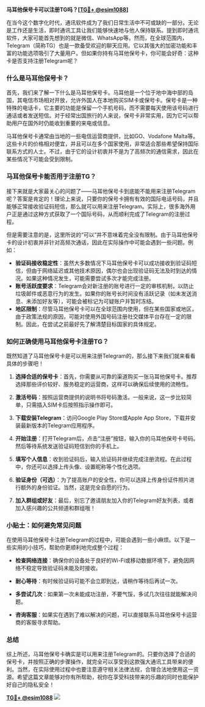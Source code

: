 **马耳他保号卡可以注册TG吗？[[TG💪+ @esim1088](https://t.me/s/esim1088)]**

在当今这个数字化时代，通讯软件成为了我们日常生活中不可或缺的一部分。无论是工作还是生活，即时通讯工具让我们能够快速地与他人保持联系。提到即时通讯软件，大家可能首先想到的就是微信、WhatsApp等。然而，在全球范围内，Telegram（简称TG）也是一款备受欢迎的聊天应用。它以其强大的加密功能和丰富的功能选项吸引了大量用户。但如果你持有马耳他保号卡，你可能会好奇：这种卡是否支持注册Telegram呢？

### 什么是马耳他保号卡？

首先，我们来了解一下什么是马耳他保号卡。马耳他是一个位于地中海中部的岛国，其电信市场相对开放，允许外国人在本地购买SIM卡或保号卡。保号卡是一种特殊的电话卡，它主要的功能是保留一个手机号码，而不需要每天使用该号码进行通话或者发送短信。对于经常出国旅行的人来说，保号卡非常实用，因为它可以帮助用户在国外时仍能收到重要的来电或信息。

马耳他保号卡通常由当地的一些电信运营商提供，比如GO、Vodafone Malta等。这些卡片的价格相对便宜，并且可以在多个国家使用，非常适合那些希望保持国际联系方式的人士。不过，由于它的设计初衷并不是为了高频次的通信需求，因此在某些情况下可能会受到限制。

### 马耳他保号卡能否用于注册TG？

接下来就是大家最关心的问题了——马耳他保号卡到底能不能用来注册Telegram呢？答案是肯定的！理论上来说，只要你的保号卡拥有有效的国际电话号码，并且能够正常接收验证码短信，那么就可以用来注册Telegram。实际上，很多海外用户正是通过这种方式获取了一个国际号码，从而顺利完成了Telegram的注册过程。

但是需要注意的是，这里所说的“可以”并不意味着完全没有限制。由于马耳他保号卡的设计初衷并非针对高频次通话，因此在实际操作中可能会遇到一些问题。例如：

- **验证码接收稳定性**：虽然大多数情况下马耳他保号卡可以成功接收到验证码短信，但由于网络延迟或其他技术原因，偶尔也会出现验证码无法及时到达的情况。如果这种情况发生，可能需要尝试多次才能完成注册。
- **账号活跃度要求**：Telegram会对新注册的账号进行一定的审核机制，以防止垃圾邮件或恶意行为的发生。如果你的账号长时间没有活跃记录（如未发送消息、未添加好友等），可能会被标记为可疑账户并暂时冻结。
- **地区限制**：尽管马耳他保号卡可以在全球范围内使用，但在某些国家或地区，由于政策法规的原因，可能对使用外国号码注册社交媒体平台存在一定的限制。因此，在尝试之前最好先了解清楚目标国家的具体规定。

### 如何正确使用马耳他保号卡注册TG？

既然知道了马耳他保号卡是可以用来注册Telegram的，那么接下来我们就来看看具体的步骤吧！

1. **选择合适的保号卡**：首先，你需要从可靠的渠道购买一张马耳他保号卡。推荐选择那些评价较好、服务稳定的运营商，这样可以确保后续使用的流畅性。
   
2. **激活号码**：按照运营商提供的说明书将号码激活。一般来说，这一步比较简单，只需插入SIM卡后按照指示操作即可。

3. **下载安装Telegram**：访问Google Play Store或Apple App Store，下载并安装最新版本的Telegram应用程序。

4. **开始注册**：打开Telegram后，点击“注册”按钮，输入你的马耳他保号卡号码。然后等待系统发送验证码短信到你的手机上。

5. **填写个人信息**：收到验证码后，输入验证码并继续完成注册流程。在此过程中，你还可以选择上传头像、设置昵称等个性化选项。

6. **验证身份（可选）**：为了提高账户的安全性，你可以选择上传身份证件照片进行额外的身份验证。当然，这是完全自愿的行为。

7. **加入群组或好友**：最后，别忘了邀请朋友加入你的Telegram好友列表，或者加入感兴趣的公共频道和群组哦！

### 小贴士：如何避免常见问题

在使用马耳他保号卡注册Telegram的过程中，可能会遇到一些小麻烦。以下是一些实用的小技巧，帮助你更顺利地完成整个过程：

- **检查网络连接**：确保你的设备处于良好的Wi-Fi或移动数据环境下，避免因网络不稳定导致验证码未能及时接收。
  
- **耐心等待**：有时候验证码可能不会立即到达，请稍作等待后再试一次。

- **多尝试几次**：如果第一次未能成功注册，不要气馁，多试几次往往就能解决问题。

- **咨询客服**：如果实在遇到了难以解决的问题，可以直接联系马耳他保号卡运营商的客服寻求帮助。

### 总结

综上所述，马耳他保号卡确实是可以用来注册Telegram的。只要你选择了合适的保号卡，并按照正确的步骤操作，就完全可以享受到这款强大通讯工具带来的便利。当然，在实际使用过程中也要注意遵守相关法律法规，合理合法地使用这一资源。希望这篇文章能够对你有所帮助，祝你在享受科技带来的乐趣的同时也能保护好自己的隐私安全！

**[TG💪+ @esim1088](https://t.me/s/esim1088) ![](https://i.postimg.cc/4NQfJmqS/Snipaste-2025-05-13-00-14-12.png)**